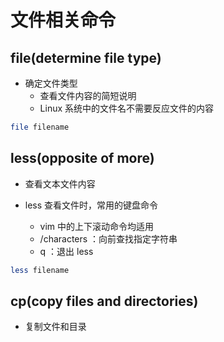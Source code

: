 # 文件相关命令

## file(determine file type)

* 确定文件类型
    * 查看文件内容的简短说明
    * Linux 系统中的文件名不需要反应文件的内容

```bash
file filename
```

## less(opposite of more)

* 查看文本文件内容

* less 查看文件时，常用的键盘命令
    * vim 中的上下滚动命令均适用
    * /characters ：向前查找指定字符串
    * q ：退出 less

```bash
less filename
```

## cp(copy files and directories)

* 复制文件和目录
